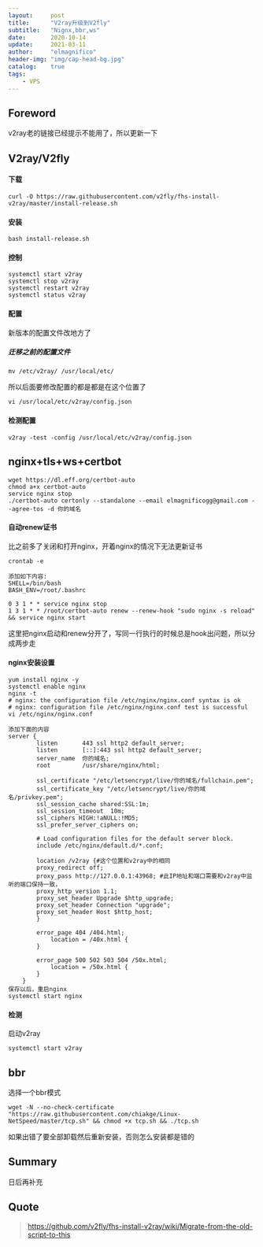 ```yaml
---
layout:     post
title:      "V2ray升级到V2fly"
subtitle:   "Nignx,bbr,ws"
date:       2020-10-14
update:     2021-03-11
author:     "elmagnifico"
header-img: "img/cap-head-bg.jpg"
catalog:    true
tags:
    - VPS
---
```


## Foreword

v2ray老的链接已经提示不能用了，所以更新一下

## V2ray/V2fly

#### 下载

```
curl -O https://raw.githubusercontent.com/v2fly/fhs-install-v2ray/master/install-release.sh
```

#### 安装

```
bash install-release.sh
```

#### 控制

```
systemctl start v2ray
systemctl stop v2ray
systemctl restart v2ray
systemctl status v2ray
```

#### 配置

新版本的配置文件改地方了

##### 迁移之前的配置文件

```
mv /etc/v2ray/ /usr/local/etc/
```

所以后面要修改配置的都是都是在这个位置了

```
vi /usr/local/etc/v2ray/config.json
```

#### 检测配置

```
v2ray -test -config /usr/local/etc/v2ray/config.json
```



## nginx+tls+ws+certbot

```
wget https://dl.eff.org/certbot-auto
chmod a+x certbot-auto
service nginx stop
./certbot-auto certonly --standalone --email elmagnificogg@gmail.com --agree-tos -d 你的域名
```



#### 自动renew证书

比之前多了关闭和打开nginx，开着nginx的情况下无法更新证书

```
crontab -e

添加如下内容:
SHELL=/bin/bash
BASH_ENV=/root/.bashrc

0 3 1 * * service nginx stop
1 3 1 * * /root/certbot-auto renew --renew-hook "sudo nginx -s reload" && service nginx start
```

 这里把nginx启动和renew分开了，写同一行执行的时候总是hook出问题，所以分成两步走



#### nginx安装设置

```
yum install nginx -y
systemctl enable nginx
nginx -t
# nginx: the configuration file /etc/nginx/nginx.conf syntax is ok
# nginx: configuration file /etc/nginx/nginx.conf test is successful
vi /etc/nginx/nginx.conf

添加下面的内容
server {
        listen       443 ssl http2 default_server;
        listen       [::]:443 ssl http2 default_server;
        server_name  你的域名;
        root         /usr/share/nginx/html;

        ssl_certificate "/etc/letsencrypt/live/你的域名/fullchain.pem";
        ssl_certificate_key "/etc/letsencrypt/live/你的域名/privkey.pem";
        ssl_session_cache shared:SSL:1m;
        ssl_session_timeout  10m;
        ssl_ciphers HIGH:!aNULL:!MD5;
        ssl_prefer_server_ciphers on;

        # Load configuration files for the default server block.
        include /etc/nginx/default.d/*.conf;

        location /v2ray {#这个位置和v2ray中的相同
        proxy_redirect off;
        proxy_pass http://127.0.0.1:43968; #此IP地址和端口需要和v2ray中监听的端口保持一致，
        proxy_http_version 1.1;
        proxy_set_header Upgrade $http_upgrade;
        proxy_set_header Connection "upgrade";
        proxy_set_header Host $http_host;
        }

        error_page 404 /404.html;
            location = /40x.html {
        }

        error_page 500 502 503 504 /50x.html;
            location = /50x.html {
        }
    }
保存以后，重启nginx
systemctl start nginx
```

#### 检测

启动v2ray

```
systemctl start v2ray
```

## bbr

选择一个bbr模式

```
wget -N --no-check-certificate "https://raw.githubusercontent.com/chiakge/Linux-NetSpeed/master/tcp.sh" && chmod +x tcp.sh && ./tcp.sh
```

如果出错了要全部卸载然后重新安装，否则怎么安装都是错的

## Summary

日后再补充

## Quote

> https://github.com/v2fly/fhs-install-v2ray/wiki/Migrate-from-the-old-script-to-this
